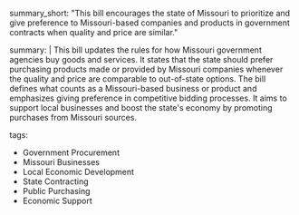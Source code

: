 summary_short: "This bill encourages the state of Missouri to prioritize and give preference to Missouri-based companies and products in government contracts when quality and price are similar."

summary: |
  This bill updates the rules for how Missouri government agencies buy goods and services. It states that the state should prefer purchasing products made or provided by Missouri companies whenever the quality and price are comparable to out-of-state options. The bill defines what counts as a Missouri-based business or product and emphasizes giving preference in competitive bidding processes. It aims to support local businesses and boost the state's economy by promoting purchases from Missouri sources.

tags:
  - Government Procurement
  - Missouri Businesses
  - Local Economic Development
  - State Contracting
  - Public Purchasing
  - Economic Support
